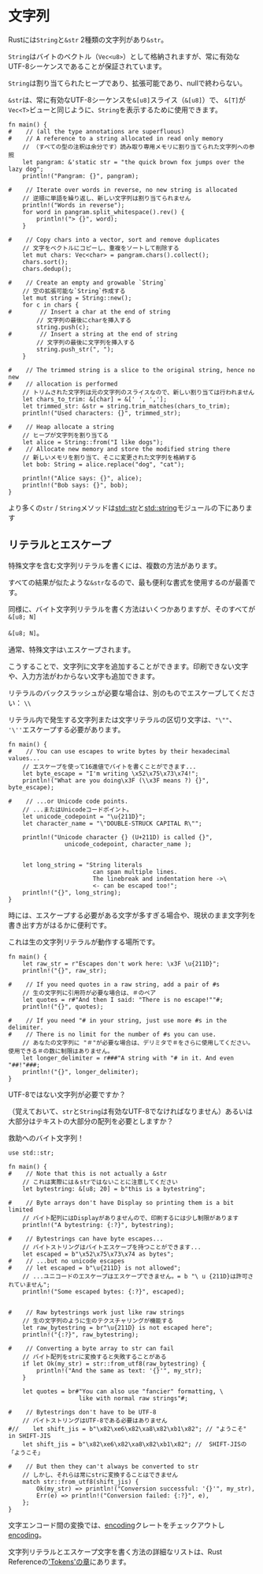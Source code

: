 # <!--Strings--> 文字列

<!--There are two types of strings in Rust: `String` and `&str`.-->
Rustには`String`と`&str` 2種類の文字列があり`&str`。

<!--A `String` is stored as a vector of bytes (`Vec<u8>`), but guaranteed to always be a valid UTF-8 sequence.-->
`String`はバイトのベクトル（`Vec<u8>`）として格納されますが、常に有効なUTF-8シーケンスであることが保証されています。
<!--`String` is heap allocated, growable and not null terminated.-->
`String`は割り当てられたヒープであり、拡張可能であり、nullで終わらない。

<!--`&str` is a slice (`&[u8]`) that always points to a valid UTF-8 sequence, and can be used to view into a `String`, just like `&[T]` is a view into `Vec<T>`.-->
`&str`は、常に有効なUTF-8シーケンスを`&[u8]`スライス（`&[u8]`）で、 `&[T]`が`Vec<T>`ビューと同じように、`String`を表示するために使用できます。

```rust,editable
fn main() {
#    // (all the type annotations are superfluous)
#    // A reference to a string allocated in read only memory
    // （すべての型の注釈は余分です）読み取り専用メモリに割り当てられた文字列への参照
    let pangram: &'static str = "the quick brown fox jumps over the lazy dog";
    println!("Pangram: {}", pangram);

#    // Iterate over words in reverse, no new string is allocated
    // 逆順に単語を繰り返し、新しい文字列は割り当てられません
    println!("Words in reverse");
    for word in pangram.split_whitespace().rev() {
        println!("> {}", word);
    }

#    // Copy chars into a vector, sort and remove duplicates
    // 文字をベクトルにコピーし、重複をソートして削除する
    let mut chars: Vec<char> = pangram.chars().collect();
    chars.sort();
    chars.dedup();

#    // Create an empty and growable `String`
    // 空の拡張可能な`String`作成する
    let mut string = String::new();
    for c in chars {
#        // Insert a char at the end of string
        // 文字列の最後にcharを挿入する
        string.push(c);
#        // Insert a string at the end of string
        // 文字列の最後に文字列を挿入する
        string.push_str(", ");
    }

#    // The trimmed string is a slice to the original string, hence no new
#    // allocation is performed
    // トリムされた文字列は元の文字列のスライスなので、新しい割り当ては行われません
    let chars_to_trim: &[char] = &[' ', ','];
    let trimmed_str: &str = string.trim_matches(chars_to_trim);
    println!("Used characters: {}", trimmed_str);

#    // Heap allocate a string
    // ヒープが文字列を割り当てる
    let alice = String::from("I like dogs");
#    // Allocate new memory and store the modified string there
    // 新しいメモリを割り当て、そこに変更された文字列を格納する
    let bob: String = alice.replace("dog", "cat");

    println!("Alice says: {}", alice);
    println!("Bob says: {}", bob);
}
```

<!--More `str` / `String` methods can be found under the [std::str][str] and [std::string][string] modules-->
より多くの`str` / `String`メソッドは[std::str][str]と[std::string][string]モジュールの下にあります

## <!--Literals and escapes--> リテラルとエスケープ

<!--There are multiple ways to write string literals with special characters in them.-->
特殊文字を含む文字列リテラルを書くには、複数の方法があります。
<!--All result in a similar `&str` so it's best to use the form that is the most convenient to write.-->
すべての結果が似たような`&str`なるので、最も便利な書式を使用するのが最善です。
<!--Similarly there are multiple ways to write byte string literals, which all result in `&[u8; N]`-->
同様に、バイト文字列リテラルを書く方法はいくつかありますが、そのすべてが`&[u8; N]`
<!--`&[u8; N]`.-->
`&[u8; N]`。

<!--Generally special characters are escaped with a backslash character: `\`.-->
通常、特殊文字は`\`エスケープされます。
<!--This way you can add any character to your string, even unprintable ones and ones that you don't know how to type.-->
こうすることで、文字列に文字を追加することができます。印刷できない文字や、入力方法がわからない文字も追加できます。
<!--If you want a literal backslash, escape it with another one: `\\`-->
リテラルのバックスラッシュが必要な場合は、別のものでエスケープしてください： `\\`

<!--String or character literal delimiters occuring within a literal must be escaped: `"\""`, `'\''`.-->
リテラル内で発生する文字列または文字リテラルの区切り文字は、`"\""`、 `'\''`エスケープする必要があります。

```rust,editable
fn main() {
#    // You can use escapes to write bytes by their hexadecimal values...
    // エスケープを使って16進値でバイトを書くことができます...
    let byte_escape = "I'm writing \x52\x75\x73\x74!";
    println!("What are you doing\x3F (\\x3F means ?) {}", byte_escape);

#    // ...or Unicode code points.
    // ...またはUnicodeコードポイント。
    let unicode_codepoint = "\u{211D}";
    let character_name = "\"DOUBLE-STRUCK CAPITAL R\"";

    println!("Unicode character {} (U+211D) is called {}",
                unicode_codepoint, character_name );


    let long_string = "String literals
                        can span multiple lines.
                        The linebreak and indentation here ->\
                        <- can be escaped too!";
    println!("{}", long_string);
}
```

<!--Sometimes there are just too many characters that need to be escaped or it's just much more convenient to write a string out as-is.-->
時には、エスケープする必要がある文字が多すぎる場合や、現状のまま文字列を書き出す方がはるかに便利です。
<!--This is where raw string literals come into play.-->
これは生の文字列リテラルが動作する場所です。

```rust, editable
fn main() {
    let raw_str = r"Escapes don't work here: \x3F \u{211D}";
    println!("{}", raw_str);

#    // If you need quotes in a raw string, add a pair of #s
    // 生の文字列に引用符が必要な場合は、＃のペア
    let quotes = r#"And then I said: "There is no escape!""#;
    println!("{}", quotes);

#    // If you need "# in your string, just use more #s in the delimiter.
#    // There is no limit for the number of #s you can use.
    // あなたの文字列に "＃"が必要な場合は、デリミタで＃をさらに使用してください。使用できる＃の数に制限はありません。
    let longer_delimiter = r###"A string with "# in it. And even "##!"###;
    println!("{}", longer_delimiter);
}
```

<!--Want a string that's not UTF-8?-->
UTF-8ではない文字列が必要ですか？
<!--(Remember, `str` and `String` must be valid UTF-8) Or maybe you want an array of bytes that's mostly text?-->
（覚えておいて、`str`と`String`は有効なUTF-8でなければなりません）あるいは大部分はテキストの大部分の配列を必要としますか？
<!--Byte strings to the rescue!-->
救助へのバイト文字列！

```rust, editable
use std::str;

fn main() {
#    // Note that this is not actually a &str
    // これは実際には＆strではないことに注意してください
    let bytestring: &[u8; 20] = b"this is a bytestring";

#    // Byte arrays don't have Display so printing them is a bit limited
    // バイト配列にはDisplayがありませんので、印刷するには少し制限があります
    println!("A bytestring: {:?}", bytestring);

#    // Bytestrings can have byte escapes...
    // バイトストリングはバイトエスケープを持つことができます...
    let escaped = b"\x52\x75\x73\x74 as bytes";
#    // ...but no unicode escapes
#    // let escaped = b"\u{211D} is not allowed";
    // ...ユニコードのエスケープはエスケープできません。= b "\ u {211D}は許可されていません";
    println!("Some escaped bytes: {:?}", escaped);


#    // Raw bytestrings work just like raw strings
    // 生の文字列のように生のテクスチャリングが機能する
    let raw_bytestring = br"\u{211D} is not escaped here";
    println!("{:?}", raw_bytestring);

#    // Converting a byte array to str can fail
    // バイト配列をstrに変換すると失敗することがある
    if let Ok(my_str) = str::from_utf8(raw_bytestring) {
        println!("And the same as text: '{}'", my_str);
    }

    let quotes = br#"You can also use "fancier" formatting, \
                    like with normal raw strings"#;

#    // Bytestrings don't have to be UTF-8
    // バイトストリングはUTF-8である必要はありません
#//    let shift_jis = b"\x82\xe6\x82\xa8\x82\xb1\x82"; // "ようこそ" in SHIFT-JIS
    let shift_jis = b"\x82\xe6\x82\xa8\x82\xb1\x82"; //  SHIFT-JISの「ようこそ」

#    // But then they can't always be converted to str
    // しかし、それらは常にstrに変換することはできません
    match str::from_utf8(shift_jis) {
        Ok(my_str) => println!("Conversion successful: '{}'", my_str),
        Err(e) => println!("Conversion failed: {:?}", e),
    };
}
```

<!--For conversions between character encodings check out the [encoding][encoding-crate] crate.-->
文字エンコード間の変換では、[encoding][encoding-crate]クレートをチェックアウトし[encoding][encoding-crate]。

<!--A more detailed listing of the ways to write string literals and escape characters is given in the ['Tokens' chapter][tokens] of the Rust Reference.-->
文字列リテラルとエスケープ文字を書く方法の詳細なリストは、Rust Referenceの['Tokens'の章][tokens]にあります。

<!--[str]: https://doc.rust-lang.org/std/str/
 [string]: https://doc.rust-lang.org/std/string/
 [tokens]: https://doc.rust-lang.org/reference/tokens.html
 [encoding-crate]: https://crates.io/crates/encoding
-->
[str]: https://doc.rust-lang.org/std/str/
 [string]: https://doc.rust-lang.org/std/string/
 [tokens]: https://doc.rust-lang.org/reference/tokens.html
 [encoding-crate]: https://crates.io/crates/encoding


